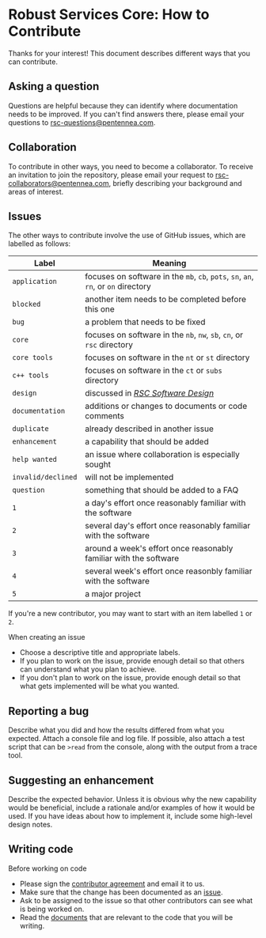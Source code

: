 # Robust Services Core: How to Contribute

Thanks for your interest!  This document describes different ways that you can contribute.

## Asking a question
Questions are helpful because they can identify where documentation needs to be improved.
If you can't find answers there, please email your questions to rsc-questions@pentennea.com.

## Collaboration
To contribute in other ways, you need to become a collaborator.  To receive an invitation
to join the repository, please email your request to rsc-collaborators@pentennea.com, briefly
describing your background and areas of interest.

## Issues

The other ways to contribute involve the use of GitHub issues, which are labelled as follows:

Label | Meaning
------|--------
`application` | focuses on software in the `mb`, `cb`, `pots`, `sn`, `an`, `rn`, or `on` directory
`blocked` | another item needs to be completed before this one
`bug` | a problem that needs to be fixed
`core` | focuses on software in the `nb`, `nw`, `sb`, `cn`, or `rsc` directory
`core tools` | focuses on software in the `nt` or `st` directory
`c++ tools` | focuses on software in the `ct` or `subs` directory
`design` | discussed in [_RSC Software Design_](/docs/RSC-Software-Design.pdf)
`documentation` | additions or changes to documents or code comments
`duplicate` | already described in another issue
`enhancement` | a capability that should be added
`help wanted` | an issue where collaboration is especially sought
`invalid/declined` | will not be implemented
`question` | something that should be added to a FAQ
`1` | a day's effort once reasonably familiar with the software
`2` | several day's effort once reasonably familiar with the software
`3` | around a week's effort once reasonably familiar with the software
`4` | several week's effort once reasonbly familiar with the software
`5` | a major project

If you're a new contributor, you may want to start with an item labelled `1` or `2`.

When creating an issue
- Choose a descriptive title and appropriate labels.
- If you plan to work on the issue, provide enough detail so that others can
understand what you plan to achieve.
- If you don't plan to work on the issue, provide enough detail so that what
gets implemented will be what you wanted.

## Reporting a bug
Describe what you did and how the results differed from what you expected.  Attach a
console file and log file.  If possible, also attach a test script that can be `>read`
from the console, along with the output from a trace tool.

## Suggesting an enhancement
Describe the expected behavior.  Unless it is obvious why the new capability would be
beneficial, include a rationale and/or examples of how it would be used.  If you have
ideas about how to implement it, include some high-level design notes.

## Writing code
Before working on code
- Please sign the [contributor agreement](/AGREEMENT.md) and email it to us.
- Make sure that the change has been documented as an [issue](../../issues).
- Ask to be assigned to the issue so that other contributors can see what is being worked on.
- Read the [documents](/docs/README.md) that are relevant to the code that you will be writing.
